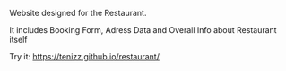 Website designed for the Restaurant.

It includes Booking Form, Adress Data and Overall Info about Restaurant itself

Try it: https://tenizz.github.io/restaurant/
